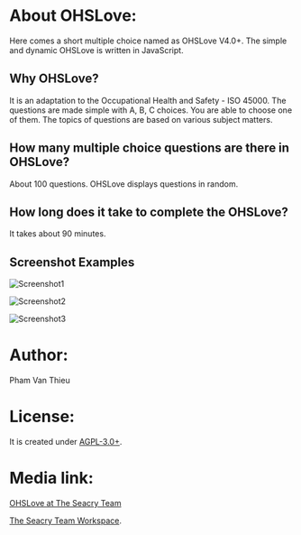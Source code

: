 # About OHSLove:

Here comes a short multiple choice named as OHSLove V4.0+. 
The simple and dynamic OHSLove is written in JavaScript.

## Why OHSLove?
It is an adaptation to the Occupational Health and Safety - ISO 45000. The questions are made simple with A, B, C choices. You are able to choose one of them. 
The topics of questions are based on various subject matters.

## How many multiple choice questions are there in OHSLove?
About 100 questions. OHSLove displays questions in random.

## How long does it take to complete the OHSLove?
It takes about 90 minutes.

## Screenshot Examples
![Screenshot1](https://home.uni-leipzig.de/idiv/quiz/screens/screenshot-1.png)

![Screenshot2](https://home.uni-leipzig.de/idiv/quiz/screens/screenshot-2.png)

![Screenshot3](https://home.uni-leipzig.de/idiv/quiz/screens/screenshot-3.png)


# Author:
Pham Van Thieu


# License:
It is created under [AGPL-3.0+](https://www.gnu.org/licenses/). 


# Media link:
[OHSLove at The Seacry Team](https://t.me/seacry-love)

[The Seacry Team Workspace](https://seacry.slack.com).
